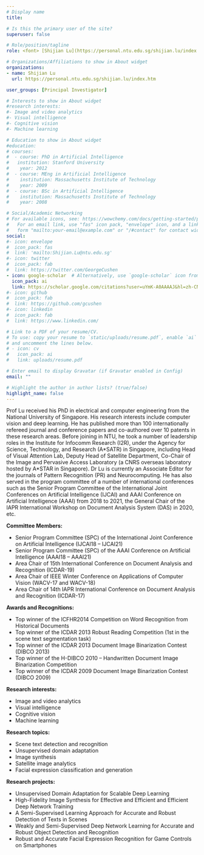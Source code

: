 ```yaml
---
# Display name
title: 

# Is this the primary user of the site?
superuser: false

# Role/position/tagline
role: <font> [Shijian Lu](https://personal.ntu.edu.sg/shijian.lu/index.htm) </font> <br> Assistant Professor <br><Shijian.Lu@ntu.edu.sg>  <br><br>

# Organizations/Affiliations to show in About widget
organizations:
- name: Shijian Lu
  url: https://personal.ntu.edu.sg/shijian.lu/index.htm

user_groups: [Principal Investigator]

# Interests to show in About widget
#research interests:
#- Image and video analytics
#- Visual intelligence
#- Cognitive vision
#- Machine learning

# Education to show in About widget
#education:
# courses:
#  - course: PhD in Artificial Intelligence
#   institution: Stanford University
#    year: 2012
#  - course: MEng in Artificial Intelligence
#    institution: Massachusetts Institute of Technology
#    year: 2009
#  - course: BSc in Artificial Intelligence
#    institution: Massachusetts Institute of Technology
#    year: 2008

# Social/Academic Networking
# For available icons, see: https://wowchemy.com/docs/getting-started/page-builder/#icons
#   For an email link, use "fas" icon pack, "envelope" icon, and a link in the
#   form "mailto:your-email@example.com" or "/#contact" for contact widget.
social:
#- icon: envelope
#  icon_pack: fas
#  link: 'mailto:Shijian.Lu@ntu.edu.sg'
#- icon: twitter
#  icon_pack: fab
#  link: https://twitter.com/GeorgeCushen
- icon: google-scholar  # Alternatively, use `google-scholar` icon from `ai` icon pack
  icon_pack: ai
  link: https://scholar.google.com/citations?user=uYmK-A0AAAAJ&hl=zh-CN
#- icon: github
#  icon_pack: fab
#  link: https://github.com/gcushen
#- icon: linkedin
#  icon_pack: fab
#  link: https://www.linkedin.com/

# Link to a PDF of your resume/CV.
# To use: copy your resume to `static/uploads/resume.pdf`, enable `ai` icons in `params.toml`, 
# and uncomment the lines below.
# - icon: cv
#   icon_pack: ai
#   link: uploads/resume.pdf

# Enter email to display Gravatar (if Gravatar enabled in Config)
email: ""

# Highlight the author in author lists? (true/false)
highlight_name: false
---
```


Prof Lu received his PhD in electrical and computer engineering from the National University of Singapore. His research interests include computer vision and deep learning. He has published more than 100 internationally refereed journal and conference papers and co-authored over 10 patents in these research areas. Before joining in NTU, he took a number of leadership roles in the Institute for Infocomm Research (I2R), under the Agency for Science, Technology, and Research (A\*SATR) in Singapore, including Head of Visual Attention Lab, Deputy Head of Satellite Department, Co-Chair of the Image and Pervasive Access Laboratory (a CNRS overseas laboratory hosted by A\*STAR in Singapore). Dr Lu is currently an Associate Editor for the journals of Pattern Recognition (PR) and Neurocomputing. He has also served in the program committee of a number of international conferences such as the Senior Program Committee of the International Joint Conferences on Artificial Intelligence (IJCAI) and AAAI Conference on Artificial Intelligence (AAAI) from 2018 to 2021, the General Chair of the IAPR International Workshop on Document Analysis System (DAS) in 2020, etc.

**Committee Members:**
* Senior Program Committee (SPC) of the International Joint Conference on Artificial Intelligence (IJCAI18 – IJCAI21)
* Senior Program Committee (SPC) of the AAAI Conference on Artificial Intelligence (AAAI18 – AAAI21)
* Area Chair of 15th International Conference on Document Analysis and Recognition (ICDAR-19)
* Area Chair of IEEE Winter Conference on Applications of Computer Vision (WACV-17 and WACV-18)
* Area Chair of 14th IAPR International Conference on Document Analysis and Recognition (ICDAR-17) 

**Awards and Recognitions:**
* Top winner of the ICFHR2014 Competition on Word Recognition from Historical Documents
* Top winner of the ICDAR 2013 Robust Reading Competition (1st in the scene text segmentation task)
* Top winner of the ICDAR 2013 Document Image Binarization Contest (DIBCO 2013)
* Top winner of the H-DIBCO 2010 – Handwritten Document Image Binarization Competition
* Top winner of the ICDAR 2009 Document Image Binarization Contest (DIBCO 2009)

**Research interests:**
*   Image and video analytics
*   Visual intelligence
*   Cognitive vision
*   Machine learning

**Research topics:**
*   Scene text detection and recognition
*   Unsupervised domain adaptation
*   Image synthesis
*   Satellite image analytics
*   Facial expression classification and generation

**Research projects:**
*   Unsupervised Domain Adaptation for Scalable Deep Learning
*   High-Fidelity Image Synthesis for Effective and Efficient and Efficient Deep Network Training
*   A Semi-Supervised Learning Approach for Accurate and Robust Detection of Texts in Scenes
*   Weakly and Semi-Supervised Deep Network Learning for Accurate and Robust Object Detection and Recognition
*   Robust and Accurate Facial Expression Recognition for Game Controls on Smartphones